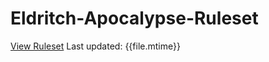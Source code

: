 # Eldritch-Apocalypse-Ruleset
<a href="https://github.com/Noah-Houghton/Eldritch-Apocalypse-Ruleset/blob/master/main.pdf">View Ruleset</a>
Last updated: {{file.mtime}}
